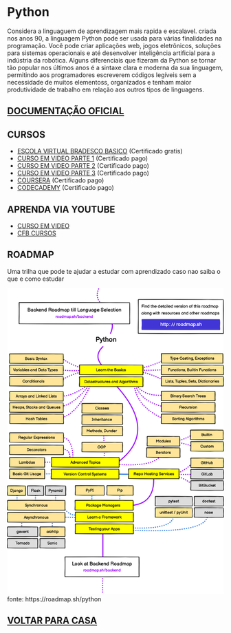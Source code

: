 # Python
Considera a linguaguem de aprendizagem mais rapida e escalavel.
criada nos anos 90, a linguagem Python pode ser usada para várias finalidades na programação. Você pode criar aplicações web, jogos eletrônicos, soluções para sistemas operacionais e até desenvolver inteligência artificial para a indústria da robótica.
Alguns diferenciais que fizeram da Python se tornar tão popular nos últimos anos é a sintaxe clara e moderna da sua linguagem, permitindo aos programadores escreverem códigos legíveis sem a necessidade de muitos elementoss, organizados e tenham maior produtividade de trabalho em relação aos outros tipos de linguagens.


## [DOCUMENTAÇÃO OFICIAL](https://www.python.org/doc/)

## CURSOS 
* [ESCOLA VIRTUAL BRADESCO BASICO](https://www.ev.org.br/cursos/linguagem-de-programacao-python-basico) (Certificado gratis)
* [CURSO EM VIDEO PARTE 1](https://www.cursoemvideo.com/curso/python-3-mundo-1/) (Certificado pago)
* [CURSO EM VIDEO PARTE 2](https://www.cursoemvideo.com/curso/python-3-mundo-2/) (Certificado pago)
* [CURSO EM VIDEO PARTE 3](https://www.cursoemvideo.com/curso/python-3-mundo-3/) (Certificado pago)
* [COURSERA](https://www.coursera.org/specializations/python) (Certificado pago)
* [CODECADEMY](https://www.codecademy.com/learn/learn-python) (Certificado pago)

## APRENDA VIA YOUTUBE
* [CURSO EM VIDEO](https://www.youtube.com/playlist?list=PLvE-ZAFRgX8hnECDn1v9HNTI71veL3oW0) 
* [CFB CURSOS ](https://www.youtube.com/playlist?list=PLx4x_zx8csUhuVgWfy7keQQAy7t1J35TR)
##  ROADMAP
Uma trilha que pode te ajudar a estudar com aprendizado caso nao saiba o que e como estudar

<img src="https://github.com/Dayvison45/Programap/blob/main/Images/python.png" alt="My cool logo"/>
fonte: https://roadmap.sh/python

## [VOLTAR PARA CASA](https://github.com/Dayvison45/Programap/blob/main/README.md)
